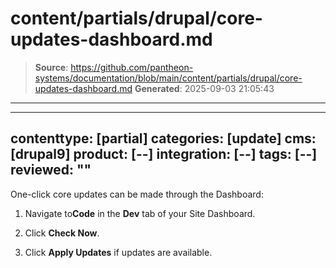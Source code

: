 # content/partials/drupal/core-updates-dashboard.md

> **Source**: https://github.com/pantheon-systems/documentation/blob/main/content/partials/drupal/core-updates-dashboard.md
> **Generated**: 2025-09-03 21:05:43

---

---
contenttype: [partial]
categories: [update]
cms: [drupal9]
product: [--]
integration: [--]
tags: [--]
reviewed: ""
---

One-click core updates can be made through the Dashboard:

1. Navigate to<Icon icon="code" />**Code** in the <Icon icon="wrench" /> **Dev** tab of your Site Dashboard.

1. Click **Check Now**.

1. Click **Apply Updates** if updates are available.
